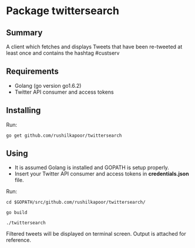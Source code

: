 # Package twittersearch

## Summary
A client which fetches and displays Tweets that have been re-tweeted at least once and contains the hashtag #custserv

## Requirements
- Golang (go version go1.6.2)
- Twitter API consumer and access tokens

## Installing
Run:

    go get github.com/rushilkapoor/twittersearch

## Using
- It is assumed Golang is installed and GOPATH is setup properly.
- Insert your Twitter API consumer and access tokens in **credentials.json** file.

Run:

    cd $GOPATH/src/github.com/rushilkapoor/twittersearch/

    go build

    ./twittersearch

Filtered tweets will be displayed on terminal screen. Output is attached for reference.
